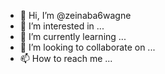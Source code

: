 - 👋 Hi, I’m @zeinaba6wagne
- 👀 I’m interested in ...
- 🌱 I’m currently learning ...
- 💞️ I’m looking to collaborate on ...
- 📫 How to reach me ...

<!---
zeinaba6wagne/zeinaba6wagne is a ✨ special ✨ repository because its `README.md` (this file) appears on your GitHub profile.
You can click the Preview link to take a look at your changes.
--->
